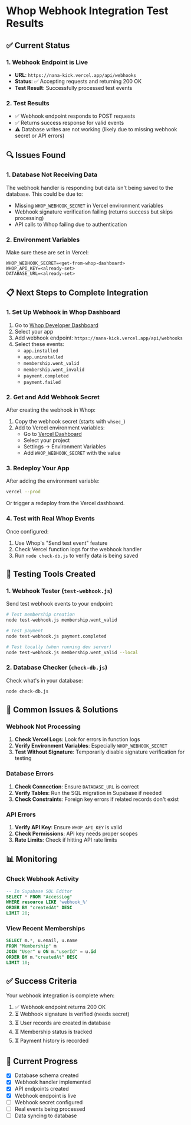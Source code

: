 # Whop Webhook Integration Test Results

## ✅ Current Status

### 1. **Webhook Endpoint is Live**
- **URL**: `https://nana-kick.vercel.app/api/webhooks`
- **Status**: ✅ Accepting requests and returning 200 OK
- **Test Result**: Successfully processed test events

### 2. **Test Results**
- ✅ Webhook endpoint responds to POST requests
- ✅ Returns success response for valid events
- ⚠️  Database writes are not working (likely due to missing webhook secret or API errors)

## 🔍 Issues Found

### 1. **Database Not Receiving Data**
The webhook handler is responding but data isn't being saved to the database. This could be due to:
- Missing `WHOP_WEBHOOK_SECRET` in Vercel environment variables
- Webhook signature verification failing (returns success but skips processing)
- API calls to Whop failing due to authentication

### 2. **Environment Variables**
Make sure these are set in Vercel:
```
WHOP_WEBHOOK_SECRET=<get-from-whop-dashboard>
WHOP_API_KEY=<already-set>
DATABASE_URL=<already-set>
```

## 📋 Next Steps to Complete Integration

### 1. **Set Up Webhook in Whop Dashboard**

1. Go to [Whop Developer Dashboard](https://whop.com/dashboard/developer)
2. Select your app
3. Add webhook endpoint: `https://nana-kick.vercel.app/api/webhooks`
4. Select these events:
   - `app.installed`
   - `app.uninstalled`
   - `membership.went_valid`
   - `membership.went_invalid`
   - `payment.completed`
   - `payment.failed`

### 2. **Get and Add Webhook Secret**

After creating the webhook in Whop:
1. Copy the webhook secret (starts with `whsec_`)
2. Add to Vercel environment variables:
   - Go to [Vercel Dashboard](https://vercel.com/dashboard)
   - Select your project
   - Settings → Environment Variables
   - Add `WHOP_WEBHOOK_SECRET` with the value

### 3. **Redeploy Your App**

After adding the environment variable:
```bash
vercel --prod
```

Or trigger a redeploy from the Vercel dashboard.

### 4. **Test with Real Whop Events**

Once configured:
1. Use Whop's "Send test event" feature
2. Check Vercel function logs for the webhook handler
3. Run `node check-db.js` to verify data is being saved

## 🧪 Testing Tools Created

### 1. **Webhook Tester** (`test-webhook.js`)
Send test webhook events to your endpoint:
```bash
# Test membership creation
node test-webhook.js membership.went_valid

# Test payment
node test-webhook.js payment.completed

# Test locally (when running dev server)
node test-webhook.js membership.went_valid --local
```

### 2. **Database Checker** (`check-db.js`)
Check what's in your database:
```bash
node check-db.js
```

## 🚨 Common Issues & Solutions

### Webhook Not Processing
1. **Check Vercel Logs**: Look for errors in function logs
2. **Verify Environment Variables**: Especially `WHOP_WEBHOOK_SECRET`
3. **Test Without Signature**: Temporarily disable signature verification for testing

### Database Errors
1. **Check Connection**: Ensure `DATABASE_URL` is correct
2. **Verify Tables**: Run the SQL migration in Supabase if needed
3. **Check Constraints**: Foreign key errors if related records don't exist

### API Errors
1. **Verify API Key**: Ensure `WHOP_API_KEY` is valid
2. **Check Permissions**: API key needs proper scopes
3. **Rate Limits**: Check if hitting API rate limits

## 📊 Monitoring

### Check Webhook Activity
```sql
-- In Supabase SQL Editor
SELECT * FROM "AccessLog" 
WHERE resource LIKE 'webhook_%' 
ORDER BY "createdAt" DESC 
LIMIT 20;
```

### View Recent Memberships
```sql
SELECT m.*, u.email, u.name 
FROM "Membership" m
JOIN "User" u ON m."userId" = u.id
ORDER BY m."createdAt" DESC
LIMIT 10;
```

## ✅ Success Criteria

Your webhook integration is complete when:
1. ✅ Webhook endpoint returns 200 OK
2. ⏳ Webhook signature is verified (needs secret)
3. ⏳ User records are created in database
4. ⏳ Membership status is tracked
5. ⏳ Payment history is recorded

## 🎉 Current Progress

- [x] Database schema created
- [x] Webhook handler implemented
- [x] API endpoints created
- [x] Webhook endpoint is live
- [ ] Webhook secret configured
- [ ] Real events being processed
- [ ] Data syncing to database